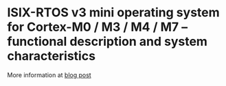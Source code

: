 # ISIX-RTOS v3 mini operating system for Cortex-M0 / M3 / M4 / M7 – functional description and system characteristics
More information at [blog post](https://www.emsyslabs.com/isix-rtos-v3-mini-operating-system-for-cortex-m0-m3-m4-m7-functional-description-and-system-characteristics/)
